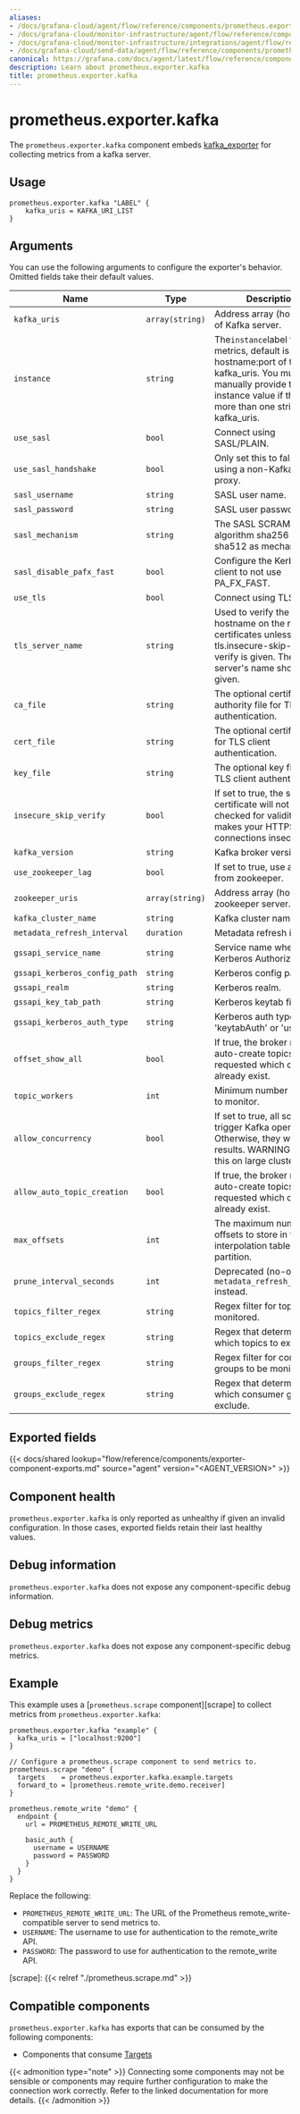 ```yaml
---
aliases:
- /docs/grafana-cloud/agent/flow/reference/components/prometheus.exporter.kafka/
- /docs/grafana-cloud/monitor-infrastructure/agent/flow/reference/components/prometheus.exporter.kafka/
- /docs/grafana-cloud/monitor-infrastructure/integrations/agent/flow/reference/components/prometheus.exporter.kafka/
- /docs/grafana-cloud/send-data/agent/flow/reference/components/prometheus.exporter.kafka/
canonical: https://grafana.com/docs/agent/latest/flow/reference/components/prometheus.exporter.kafka/
description: Learn about prometheus.exporter.kafka
title: prometheus.exporter.kafka
---
```


# prometheus.exporter.kafka

The `prometheus.exporter.kafka` component embeds
[kafka_exporter](https://github.com/grafana/kafka_exporter) for collecting metrics from a kafka server.

## Usage

```river
prometheus.exporter.kafka "LABEL" {
    kafka_uris = KAFKA_URI_LIST
}
```

## Arguments

You can use the following arguments to configure the exporter's behavior.
Omitted fields take their default values.

| Name                          | Type            | Description                                                                                                                                                                        | Default | Required |
| ----------------------------- | --------------- | ---------------------------------------------------------------------------------------------------------------------------------------------------------------------------------- | ------- | -------- |
| `kafka_uris`                  | `array(string)` | Address array (host:port) of Kafka server.                                                                                                                                         |         | yes      |
| `instance`                    | `string`        | The`instance`label for metrics, default is the hostname:port of the first kafka_uris. You must manually provide the instance value if there is more than one string in kafka_uris. |         | no       |
| `use_sasl`                    | `bool`          | Connect using SASL/PLAIN.                                                                                                                                                          |         | no       |
| `use_sasl_handshake`          | `bool`          | Only set this to false if using a non-Kafka SASL proxy.                                                                                                                            | `true`  | no       |
| `sasl_username`               | `string`        | SASL user name.                                                                                                                                                                    |         | no       |
| `sasl_password`               | `string`        | SASL user password.                                                                                                                                                                |         | no       |
| `sasl_mechanism`              | `string`        | The SASL SCRAM SHA algorithm sha256 or sha512 as mechanism.                                                                                                                        |         | no       |
| `sasl_disable_pafx_fast`      | `bool`          | Configure the Kerberos client to not use PA_FX_FAST.                                                                                                                               |         | no       |
| `use_tls`                     | `bool`          | Connect using TLS.                                                                                                                                                                 |         | no       |
| `tls_server_name`             | `string`        | Used to verify the hostname on the returned certificates unless tls.insecure-skip-tls-verify is given. The kafka server's name should be given.                                    |         | no       |
| `ca_file`                     | `string`        | The optional certificate authority file for TLS client authentication.                                                                                                             |         | no       |
| `cert_file`                   | `string`        | The optional certificate file for TLS client authentication.                                                                                                                       |         | no       |
| `key_file`                    | `string`        | The optional key file for TLS client authentication.                                                                                                                               |         | no       |
| `insecure_skip_verify`        | `bool`          | If set to true, the server's certificate will not be checked for validity. This makes your HTTPS connections insecure.                                                             |         | no       |
| `kafka_version`               | `string`        | Kafka broker version.                                                                                                                                                              | `2.0.0` | no       |
| `use_zookeeper_lag`           | `bool`          | If set to true, use a group from zookeeper.                                                                                                                                        |         | no       |
| `zookeeper_uris`              | `array(string)` | Address array (hosts) of zookeeper server.                                                                                                                                         |         | no       |
| `kafka_cluster_name`          | `string`        | Kafka cluster name.                                                                                                                                                                |         | no       |
| `metadata_refresh_interval`   | `duration`      | Metadata refresh interval.                                                                                                                                                         | `1m`    | no       |
| `gssapi_service_name`         | `string`        | Service name when using Kerberos Authorization                                                                                                                                             |         | no       |
| `gssapi_kerberos_config_path` | `string`        | Kerberos config path.                                                                                                                                                              |         | no       |
| `gssapi_realm`                | `string`        | Kerberos realm.                                                                                                                                                                    |         | no       |
| `gssapi_key_tab_path`         | `string`        | Kerberos keytab file path.                                                                                                                                                         |         | no       |
| `gssapi_kerberos_auth_type`   | `string`        | Kerberos auth type. Either 'keytabAuth' or 'userAuth'.                                                                                                                             |         | no       |
| `offset_show_all`             | `bool`          | If true, the broker may auto-create topics that we requested which do not already exist.                                                                                           | `true`  | no       |
| `topic_workers`               | `int`           | Minimum number of topics to monitor.                                                                                                                                               | `100`   | no       |
| `allow_concurrency`           | `bool`          | If set to true, all scrapes trigger Kafka operations. Otherwise, they will share results. WARNING: Disable this on large clusters.                                                 | `true`  | no       |
| `allow_auto_topic_creation`   | `bool`          | If true, the broker may auto-create topics that we requested which do not already exist.                                                                                           |         | no       |
| `max_offsets`                 | `int`           | The maximum number of offsets to store in the interpolation table for a partition.                                                                                                 | `1000`  | no       |
| `prune_interval_seconds`      | `int`           | Deprecated (no-op), use `metadata_refresh_interval` instead.                                                                                                                      | `30`    | no       |
| `topics_filter_regex`         | `string`        | Regex filter for topics to be monitored.                                                                                                                                           | `.*`    | no       |
| `topics_exclude_regex`        | `string`        | Regex that determines which topics to exclude.                                                                                                                                     | `^$`    | no       |
| `groups_filter_regex`         | `string`        | Regex filter for consumer groups to be monitored.                                                                                                                                  | `.*`    | no       |
| `groups_exclude_regex`        | `string`        | Regex that determines which consumer groups to exclude.                                                                                                                            | `^$`    | no       |

## Exported fields

{{< docs/shared lookup="flow/reference/components/exporter-component-exports.md" source="agent" version="<AGENT_VERSION>" >}}

## Component health

`prometheus.exporter.kafka` is only reported as unhealthy if given
an invalid configuration. In those cases, exported fields retain their last
healthy values.

## Debug information

`prometheus.exporter.kafka` does not expose any component-specific
debug information.

## Debug metrics

`prometheus.exporter.kafka` does not expose any component-specific
debug metrics.

## Example

This example uses a [`prometheus.scrape` component][scrape] to collect metrics
from `prometheus.exporter.kafka`:

```river
prometheus.exporter.kafka "example" {
  kafka_uris = ["localhost:9200"]
}

// Configure a prometheus.scrape component to send metrics to.
prometheus.scrape "demo" {
  targets    = prometheus.exporter.kafka.example.targets
  forward_to = [prometheus.remote_write.demo.receiver]
}

prometheus.remote_write "demo" {
  endpoint {
    url = PROMETHEUS_REMOTE_WRITE_URL

    basic_auth {
      username = USERNAME
      password = PASSWORD
    }
  }
}
```

Replace the following:

- `PROMETHEUS_REMOTE_WRITE_URL`: The URL of the Prometheus remote_write-compatible server to send metrics to.
- `USERNAME`: The username to use for authentication to the remote_write API.
- `PASSWORD`: The password to use for authentication to the remote_write API.

[scrape]: {{< relref "./prometheus.scrape.md" >}}

<!-- START GENERATED COMPATIBLE COMPONENTS -->

## Compatible components

`prometheus.exporter.kafka` has exports that can be consumed by the following components:

- Components that consume [Targets](../../compatibility/#targets-consumers)

{{< admonition type="note" >}}
Connecting some components may not be sensible or components may require further configuration to make the connection work correctly.
Refer to the linked documentation for more details.
{{< /admonition >}}

<!-- END GENERATED COMPATIBLE COMPONENTS -->
